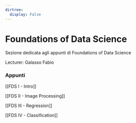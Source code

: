 ```yaml
---
dirtree:
  display: False
---
```


# Foundations of Data Science

Sezione dedicata agli appunti di Foundations of Data Science

Lecturer: Galasso Fabio

### Appunti

[[FDS I - Intro]]

[[FDS II - Image Processing]]

[[FDS III - Regression]]

[[FDS IV - Classification]]